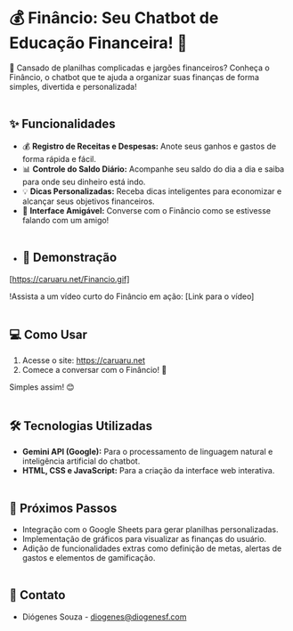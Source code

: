 # 💰 Finâncio: Seu Chatbot de Educação Financeira! 🤖

👋 Cansado de planilhas complicadas e jargões financeiros? Conheça o Finâncio, o chatbot que te ajuda a organizar suas finanças de forma simples, divertida e personalizada!
<br><br>
## ✨ Funcionalidades

* 💰 **Registro de Receitas e Despesas:**  Anote seus ganhos e gastos de forma rápida e fácil.
* 📊 **Controle do Saldo Diário:**  Acompanhe seu saldo do dia a dia e saiba para onde seu dinheiro está indo.
* 💡 **Dicas Personalizadas:**  Receba dicas inteligentes para economizar e alcançar seus objetivos financeiros.
* 💬 **Interface Amigável:** Converse com o Finâncio como se estivesse falando com um amigo!
<br><br>
* ## 🚀 Demonstração

[https://caruaru.net/Financio.gif]

!Assista a um vídeo curto do Finâncio em ação: [Link para o vídeo]
<br><br>
## 💻 Como Usar

1. Acesse o site: <https://caruaru.net>
2. Comece a conversar com o Finâncio! 💬

Simples assim! 😊
<br><br>
## 🛠️ Tecnologias Utilizadas

* **Gemini API (Google):**  Para o processamento de linguagem natural e inteligência artificial do chatbot.
* **HTML, CSS e JavaScript:**  Para a criação da interface web interativa.
<br><br>
## 🚀 Próximos Passos

* Integração com o Google Sheets para gerar planilhas personalizadas.
* Implementação de gráficos para visualizar as finanças do usuário.
* Adição de funcionalidades extras como definição de metas, alertas de gastos e elementos de gamificação.
<br><br>
## 📧 Contato

* Diógenes Souza - diogenes@diogenesf.com
